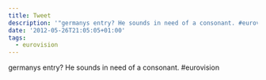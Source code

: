 ```yaml
---
title: Tweet
description: '"germanys entry? He sounds in need of a consonant. #eurovision"'
date: '2012-05-26T21:05:05+01:00'
tags:
  - eurovision
---
```

germanys entry? He sounds in need of a consonant. #eurovision
